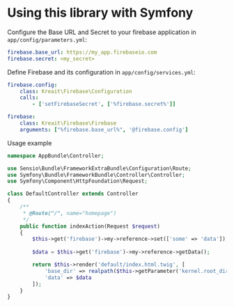 # Using this library with Symfony

Configure the Base URL and Secret to your firebase application in `app/config/parameters.yml`:

```yaml
firebase.base_url: https://my_app.firebaseio.com
firebase.secret: <my_secret>
```

Define Firebase and its configuration in `app/config/services.yml`: 

```yaml
firebase.config:
    class: Kreait\Firebase\Configuration
    calls:
        - ['setFirebaseSecret', ['%firebase.secret%']]

firebase:
    class: Kreait\Firebase\Firebase
    arguments: ["%firebase.base_url%", '@firebase.config']
```

Usage example

```php
namespace AppBundle\Controller;

use Sensio\Bundle\FrameworkExtraBundle\Configuration\Route;
use Symfony\Bundle\FrameworkBundle\Controller\Controller;
use Symfony\Component\HttpFoundation\Request;

class DefaultController extends Controller
{
    /**
     * @Route("/", name="homepage")
     */
    public function indexAction(Request $request)
    {
        $this->get('firebase')->my->reference->set(['some' => 'data']);
        
        $data = $this->get('firebase')->my->reference->getData();

        return $this->render('default/index.html.twig', [
            'base_dir' => realpath($this->getParameter('kernel.root_dir').'/..'),
            'data' => $data
        ]);
    }
}
```
